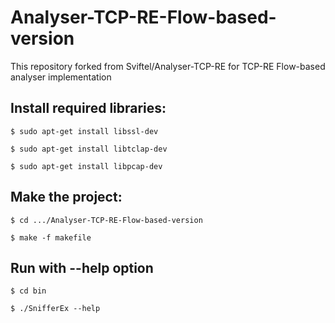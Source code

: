 # Analyser-TCP-RE-Flow-based-version
This repository forked from Sviftel/Analyser-TCP-RE for TCP-RE Flow-based analyser implementation

## Install required libraries:

    $ sudo apt-get install libssl-dev
	
    $ sudo apt-get install libtclap-dev
	
    $ sudo apt-get install libpcap-dev

## Make the project:

    $ cd .../Analyser-TCP-RE-Flow-based-version

    $ make -f makefile

## Run with --help option

    $ cd bin

    $ ./SnifferEx --help
